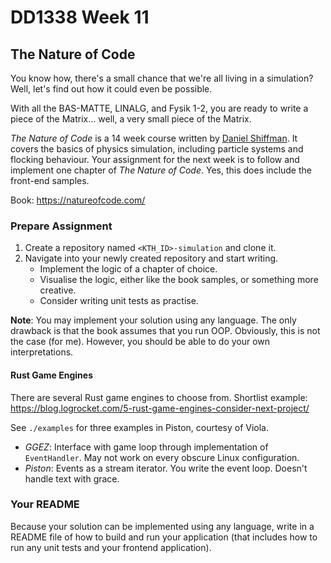 # DD1338 Week 11

## The Nature of Code

You know how, there's a small chance that we're all living in a simulation? Well, let's find out how it could even be possible.

With all the BAS-MATTE, LINALG, and Fysik 1-2, you are ready to write a piece of the Matrix... well, a very small piece of the Matrix.

_The Nature of Code_ is a 14 week course written by [Daniel Shiffman](https://www.youtube.com/c/TheCodingTrain/featured). It covers the basics of physics simulation, including particle systems and flocking behaviour. Your assignment for the next week is to follow and implement one chapter of _The Nature of Code_. Yes, this does include the front-end samples.

Book: https://natureofcode.com/

### Prepare Assignment

1) Create a repository named `<KTH_ID>-simulation` and clone it. 
2) Navigate into your newly created repository and start writing.
    - Implement the logic of a chapter of choice.
    - Visualise the logic, either like the book samples, or something more creative.
    - Consider writing unit tests as practise.

**Note**: You may implement your solution using any language. The only drawback is that the book assumes that you run OOP. Obviously, this is not the case (for me). However, you should be able to do your own interpretations.

#### Rust Game Engines

There are several Rust game engines to choose from. Shortlist example: https://blog.logrocket.com/5-rust-game-engines-consider-next-project/

See `./examples` for three examples in Piston, courtesy of Viola.

- _GGEZ_: Interface with game loop through implementation of `EventHandler`. May not work on every obscure Linux configuration.
- _Piston_: Events as a stream iterator. You write the event loop. Doesn't handle text with grace.

### Your README

Because your solution can be implemented using any language, write in a README file of how to build and run your application (that includes how to run any unit tests and your frontend application).

